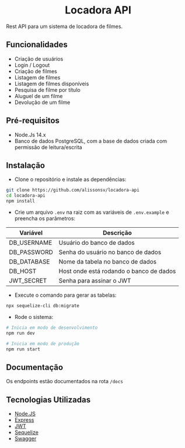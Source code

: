 <div align="center">
  <h1>Locadora API</h1>
</div>

Rest API para um sistema de locadora de filmes.

## Funcionalidades
- Criação de usuários
- Login / Logout
- Criação de filmes
- Listagem de filmes
- Listagem de filmes disponíveis
- Pesquisa de filme por título
- Aluguel de um filme
- Devolução de um filme

## Pré-requisitos
- Node.Js 14.x
- Banco de dados PostgreSQL, com a base de dados criada com permissão de leitura/escrita

## Instalação

- Clone o repositório e instale as dependências:
```bash
git clone https://github.com/alissonsv/locadora-api
cd locadora-api
npm install
```

- Crie um arquivo `.env` na raiz com as variáveis de  `.env.example` e preencha os parâmetros:

Variável         | Descrição
-----------------|------------
DB_USERNAME      | Usuário do banco de dados
DB_PASSWORD      | Senha do usuário no banco de dados
DB_DATABASE      | Nome da tabela no banco de dados
DB_HOST          | Host onde está rodando o banco de dados
JWT_SECRET       | Senha para assinar o JWT

- Execute o comando para gerar as tabelas:

```bash
npx sequelize-cli db:migrate
```

- Rode o sistema: 

```bash
# Inicia em modo de desenvolvimento
npm run dev

# Inicia em modo de produção
npm run start
```

## Documentação
Os endpoints estão documentados na rota `/docs`

## Tecnologias Utilizadas
- [Node.JS](https://nodejs.org/en/)
- [Express](https://expressjs.com/)
- [JWT](https://jwt.io/)
- [Sequelize](https://sequelize.org/)
- [Swagger](https://swagger.io/)